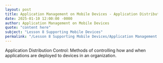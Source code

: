 ```yaml
---
layout: post
title: Application Management on Mobile Devices - Application Distribution Control
date: 2025-01-10 12:00:00 -0000
author: Application Management on Mobile Devices
quote: "content here"
subject: "Lesson 8 Supporting Mobile Devices"
permalink: "/Lesson 8 Supporting Mobile Devices/Application Management on Mobile Devices/Application Management on Mobile Devices - Application Distribution Control"
---
```


Application Distribution Control: Methods of controlling how and when applications are deployed to devices in an organization.
